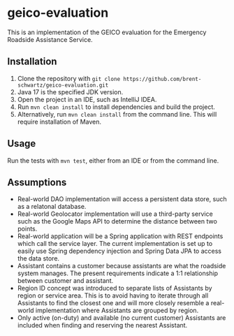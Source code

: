 # geico-evaluation
This is an implementation of the GEICO evaluation for the Emergency Roadside Assistance Service.

## Installation
1. Clone the repository with `git clone https://github.com/brent-schwartz/geico-evaluation.git`
2. Java 17 is the specified JDK version.
3. Open the project in an IDE, such as IntelliJ IDEA.
4. Run `mvn clean install` to install dependencies and build the project.
5. Alternatively, run `mvn clean install` from the command line.  This will require installation of Maven.

## Usage
Run the tests with `mvn test`, either from an IDE or from the command line.

## Assumptions

- Real-world DAO implementation will access a persistent data store, such as a relatonal database.
- Real-world Geolocator implementation will use a third-party service such as the Google Maps API to determine the distance between two points.
- Real-world application will be a Spring application with REST endpoints which call the service layer.  The current implementation is set up to easily use Spring dependency injection
and Spring Data JPA to access the data store.
- Assistant contains a customer because assistants are what the roadside system manages.  The present requirements indicate a 1:1 relationship between customer and assistant.
- Region ID concept was introduced to separate lists of Assistants by region or service area. 
This is to avoid having to iterate through all Assistants to find the closest one and will more closely resemble
a real-world implementation where Assistants are grouped by region.
- Only active (on-duty) and available (no current customer) Assistants are included when finding and reserving the nearest Assistant.
